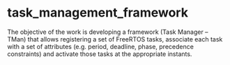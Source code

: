 # task_management_framework
The objective of the work is developing a framework (Task Manager – TMan) that allows registering a  set of FreeRTOS tasks, associate each task with a set of attributes (e.g. period, deadline, phase,  precedence constraints) and activate those tasks at the appropriate instants. 
